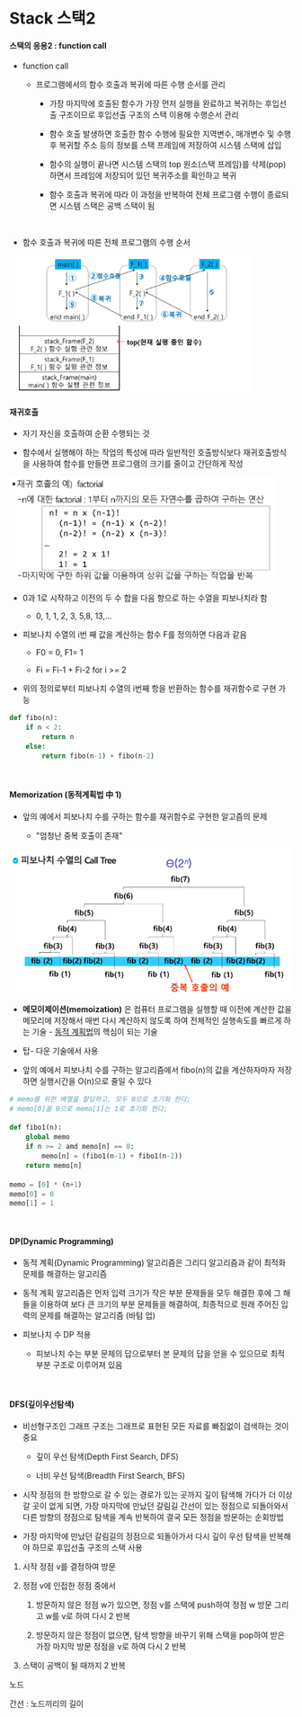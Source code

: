 # Stack  스택2

#### 스택의 응용2 : function call

- function call
  
  - 프로그램에서의 함수 호출과 복귀에 따른 수행 순서를 관리
    
    - 가장 마지막에 호출된 함수가 가장 먼저 실행을 완료하고 복귀하는 후입선출 구조이므로 후입선출 구조의 스택 이용해 수행순서 관리
    
    - 함수 호출 발생하면 호출한 함수 수행에 필요한 지역변수, 매개변수 및 수행 후 복귀할 주소 등의 정보를 스택 프레임에 저장하여 시스템 스택에 삽입
    
    - 함수의 실행이 끝나면 시스템 스택의 top 원소(스택 프레임)를 삭제(pop)하면서 프레임에 저장되어 있던 복귀주소를 확인하고 복귀
    
    - 함수 호출과 복귀에 따라 이 과정을 반복하여 전체 프로그램 수행이 종료되면 시스템 스택은 공백 스택이 됨

<br>

- 함수 호출과 복귀에 따른 전체 프로그램의 수행 순서

<img title="" src="TIL0214_assets/2023-02-14-09-08-18-image.png" alt="" width="430">

<br>

#### 재귀호출

- 자기 자신을 호출하여 순환 수행되는 것

- 함수에서 실행해야 하는 작업의 특성에 따라 일반적인 호출방식보다 재귀호출방식을 사용하여 함수를 만들면 프로그램의 크기를 줄이고 간단하게 작성

<img src="TIL0214_assets/2023-02-14-09-19-04-image.png" title="" alt="" width="477">



- 0과 1로 시작하고 이전의 두 수 합을 다음 항으로 하는 수열을 피보나치라 함
  
  - 0, 1, 1, 2, 3, 5,8, 13,...

- 피보나치 수열의 i번 째 값을 계산하는 함수 F를 정의하면 다음과 같음
  
  - F0 = 0, F1= 1
  
  - Fi = Fi-1 + Fi-2 for i >= 2

- 위의 정의로부터 피보나치 수열의 i번째 항을 반환하는 함수를 재귀함수로 구현 가능

```python
def fibo(n):
    if n < 2:
        return n
    else:
        return fibo(n-1) + fibo(n-2)
```

<br>

#### Memorization (동적계획법 中 1)

- 앞의 예에서 피보나치 수를 구하는 함수를 재귀함수로 구현한 알고즘의 문제
  
  - "엄청난 중복 호출이 존재"

<img src="TIL0214_assets/2023-02-14-09-27-43-image.png" title="" alt="" width="523">

- **메모이제이션(memoization)** 은 컴퓨터 프로그램을 실행할 때 이전에 계산한 값을 메모리에 저장해서 매번 다시 계산하지 않도록 하여 전체적인 실행속도를 빠르게 하는 기술 - <u>동적 계획법</u>의 핵심이 되는 기술

- 탑- 다운 기술에서 사용

- 앞의 예에서 피보나치 수를 구하는 알고리즘에서 fibo(n)의 값을 계산하자마자 저장하면 실행시간을 O(n)으로 줄일 수 있다

```python
# memo를 위한 배열을 할당하고, 모두 0으로 초기화 한다;
# memo[0]을 0으로 memo[1]는 1로 초기화 한다;

def fibo1(n):
    global memo
    if n >= 2 amd memo[n] == 0:
        memo[n] = (fibo1(n-1) + fibo1(n-2))
    return memo[n]

memo = [0] * (n+1)
memo[0] = 0
memo[1] = 1  
```

<br>

#### DP(Dynamic Programming)

- 동적 계획(Dynamic Programming) 알고리즘은 그리디 알고리즘과 같이 최적화 문제를 해결하는 알고리즘

- 동적 계획 알고리즘은 먼저 입력 크기가 작은 부분 문제들을 모두 해결한 후에 그 해들을 이용하여 보다 큰 크기의 부분 문제들을 해결하여, 최종적으로 원래 주어진 입력의 문제를 해결하는 알고리즘 (바텀 업)

- 피보나치 수 DP 적용
  
  - 피보나치 수는 부분 문제의 답으로부터 본 문제의 답을 얻을 수 있으므로 최적 부분 구조로 이루어져 있음



<br>

#### DFS(깊이우선탐색)

- 비선형구조인 그래프 구조는 그래프로 표현된 모든 자료를 빠짐없이 검색하는 것이 중요
  
  - 깊이 우선 탐색(Depth First Search, DFS)
  
  - 너비 우선 탐색(Breadth First Search, BFS)

- 시작 정점의 한 방향으로 갈 수 있는 경로가 있는 곳까지 깊이 탐색해 가다가 더 이상 갈 곳이 없게 되면, 가장 마지막에 만났던 갈림길 간선이 있는 정점으로 되돌아와서 다른 방향의 정점으로 탐색을 계속 반복하여 결국 모든 정점을 방문하는 순회방법

- 가장 마지막에 만났던 갈림길의 정점으로 되돌아가서 다시 깊이 우선 탐색을 반복해야 하므로 후입선출 구조의 스택 사용



1) 시작 정점 v를 결정하여 방문

2) 정점 v에 인접한 정점 중에서
   
   1) 방문하지 않은 정점 w가 있으면, 정점 v를 스택에 push하여 정점 w 방문 그리고 w를 v로 하여 다시 2 반복
   
   2) 방문하지 않은 정점이 없으면, 탐색 방향을 바꾸기 위해 스택을 pop하여 받은 가장 마지막 방문 정점을 v로 하여 다시 2 반복

3) 스택이 공백이 될 때까지 2 반복



노드 

간선 : 노드끼리의 길이








